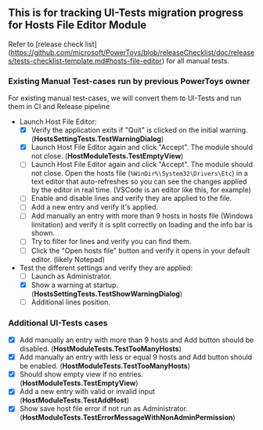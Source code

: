 ## This is for tracking UI-Tests migration progress for Hosts File Editor Module
Refer to [release check list] (https://github.com/microsoft/PowerToys/blob/releaseChecklist/doc/releases/tests-checklist-template.md#hosts-file-editor) for all manual tests.

### Existing Manual Test-cases run by previous PowerToys owner
For existing manual test-cases, we will convert them to UI-Tests and run them in CI and Release pipeline

 * Launch Host File Editor:
   - [x] Verify the application exits if "Quit" is clicked on the initial warning. (**HostsSettingTests.TestWarningDialog**)
   - [x] Launch Host File Editor again and click "Accept". The module should not close. (**HostModuleTests.TestEmptyView**)
   - [ ] Launch Host File Editor again and click "Accept". The module should not close. Open the hosts file (`%WinDir%\System32\Drivers\Etc`) in a text editor that auto-refreshes so you can see the changes applied by the editor in real time. (VSCode is an editor like this, for example)
   - [ ] Enable and disable lines and verify they are applied to the file.
   - [ ] Add a new entry and verify it's applied.
   - [ ] Add manually an entry with more than 9 hosts in hosts file (Windows limitation) and verify it is split correctly on loading and the info bar is shown.
   - [ ] Try to filter for lines and verify you can find them.
   - [ ] Click the "Open hosts file" button and verify it opens in your default editor. (likely Notepad)
 * Test the different settings and verify they are applied:
   - [ ] Launch as Administrator.
   - [x] Show a warning at startup. (**HostsSettingTests.TestShowWarningDialog**)
   - [ ] Additional lines position.

### Additional UI-Tests cases
  - [x] Add manually an entry with more than 9 hosts and Add button should be disabled. (**HostModuleTests.TestTooManyHosts**)
  - [x] Add manually an entry with less or equal 9 hosts and Add button should be enabled. (**HostModuleTests.TestTooManyHosts**)
  - [x] Should show empty view if no entries. (**HostModuleTests.TestEmptyView**)
  - [x] Add a new entry with valid or invalid input (**HostModuleTests.TestAddHost**)
  - [x] Show save host file error if not run as Administrator. (**HostModuleTests.TestErrorMessageWithNonAdminPermission**)